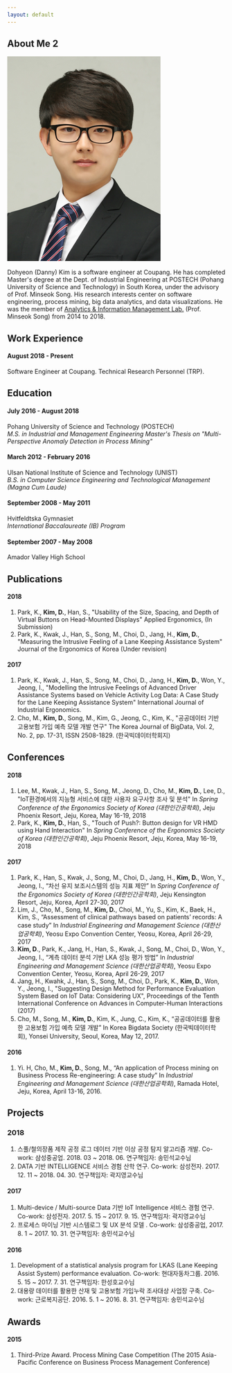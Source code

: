 ```yaml
---
layout: default
---
```


## About Me 2

<img class="profile-picture" src="dohyeon.jpg">

Dohyeon (Danny) Kim is a software engineer at Coupang. He has completed Master's degree at the Dept. of Industrial Engineering at POSTECH (Pohang University of Science and Technology) in South Korea, under the advisory of Prof. Minseok Song. His research interests center on software engineering, process mining, big data analytics, and data visualizations. He was the member of [Analytics & Information Management Lab.](http://aim.postech.ac.kr) (Prof. Minseok Song) from 2014 to 2018.

## Work Experience
#### August 2018 - Present
Software Engineer at Coupang. Technical Research Personnel (TRP).

## Education

#### July 2016 - August 2018
Pohang University of Science and Technology (POSTECH)  
*M.S. in Industrial and Management Engineering*
*Master's Thesis on "Multi-Perspective Anomaly Detection in Process Mining"*

#### March 2012 - February 2016
Ulsan National Institute of Science and Technology (UNIST)  
*B.S. in Computer Science Engineering and Technological Management (Magna Cum Laude)*

#### September 2008 - May 2011
Hvitfeldtska Gymnasiet  
*International Baccalaureate (IB) Program*
#### September 2007 - May 2008
Amador Valley High School  

## Publications
#### 2018
1. Park, K., **Kim, D.**, Han, S., "Usability of the Size, Spacing, and Depth of Virtual Buttons on Head-Mounted Displays" Applied Ergonomics, (In Submission)
2. Park, K., Kwak, J., Han, S., Song, M., Choi, D., Jang, H., **Kim, D.**, "Measuring the Intrusive Feeling of a Lane Keeping Assistance System" Journal of the Ergonomics of Korea (Under revision)

#### 2017
1. Park, K., Kwak, J., Han, S., Song, M., Choi, D., Jang, H., **Kim, D.**, Won, Y., Jeong, I., "Modelling the Intrusive Feelings of Advanced Driver Assistance Systems based on Vehicle Activity Log Data: A Case Study for the Lane Keeping Assistance System" International Journal of Industrial Ergonomics.
2. Cho, M., **Kim, D.**, Song, M., Kim, G., Jeong, C., Kim, K., "공공데이터 기반 고용보험 가입 예측 모델 개발 연구" The Korea Journal of BigData, Vol. 2, No. 2, pp. 17-31, ISSN 2508-1829. (한국빅데이터학회지)

## Conferences
#### 2018
1. Lee, M., Kwak, J., Han, S., Song, M., Jeong, D., Cho, M., **Kim, D.**, Lee, D., "IoT환경에서의 지능형 서비스에 대한 사용자 요구사항 조사 및 분석" In *Spring Conference of the Ergonomics Society of Korea (대한인간공학회)*, Jeju Phoenix Resort, Jeju, Korea, May 16-19, 2018
2. Park, K., **Kim, D.**, Han, S., "Touch of Push?: Button design for VR HMD using Hand Interaction" In *Spring Conference of the Ergonomics Society of Korea (대한인간공학회)*, Jeju Phoenix Resort, Jeju, Korea, May 16-19, 2018

#### 2017
1. Park, K., Han, S., Kwak, J., Song, M., Choi, D., Jang, H., **Kim, D.**, Won, Y., Jeong, I., “차선 유지 보조시스템의 성능 지표 제안” In *Spring Conference of the Ergonomics Society of Korea (대한인간공학회)*, Jeju Kensington Resort, Jeju, Korea, April 27-30, 2017
2. Lim, J., Cho, M., Song, M., **Kim, D.**, Choi, M., Yu, S., Kim, K., Baek, H., Kim, S., “Assessment of clinical pathways based on patients’ records: A case study” In *Industrial Engineering and Management Science (대한산업공학회)*, Yeosu Expo Convention Center, Yeosu, Korea, April 26-29, 2017
3. **Kim, D**., Park, K., Jang, H., Han, S., Kwak, J., Song, M., Choi, D., Won, Y., Jeong, I., “계측 데이터 분석 기반 LKA 성능 평가 방법” In *Industrial Engineering and Management Science (대한산업공학회)*, Yeosu Expo Convention Center, Yeosu, Korea, April 26-29, 2017
4. Jang, H., Kwahk, J., Han, S., Song, M., Choi, D., Park, K., **Kim, D.**, Won, Y., Jeong, I., "Suggesting Design Method for Performance Evaluation System Based on IoT Data: Considering UX", Proceedings of the Tenth International Conference on Advances in Computer-Human Interactions (2017)
5. Cho, M., Song, M., **Kim, D.**, Kim, K., Jung, C., Kim, K., “공공데이터를 활용한 고용보험 가입 예측 모델 개발” In Korea Bigdata Society (한국빅데이터학회), Yonsei University, Seoul, Korea, May 12, 2017.

#### 2016
1. Yi. H, Cho, M., **Kim, D.**, Song, M., “An application of Process mining on Business Process Re-engineering: A case study” In *Industrial Engineering and Management Science (대한산업공학회)*, Ramada Hotel, Jeju, Korea, April 13-16, 2016.

## Projects
### 2018
1. 스풀/철의장품 제작 공정 로그 데이터 기반 이상 공정 탐지 알고리즘 개발. Co-work: 삼성중공업. 2018. 03 ~ 2018. 06. 연구책임자: 송민석교수님
2. DATA 기반 INTELLIGENCE 서비스 경험 산학 연구. Co-work: 삼성전자. 2017. 12. 11 ~ 2018. 04. 30. 연구책임자: 곽지영교수님

#### 2017
1. Multi-device / Multi-source Data 기반 IoT Intelligence 서비스 경험 연구. Co-work: 삼성전자. 2017. 5. 15 ~ 2017. 9. 15. 연구책임자: 곽지영교수님
2. 프로세스 마이닝 기반 시스템로그 및 UX 분석 모델 . Co-work: 삼성중공업, 2017. 8. 1 ~ 2017. 10. 31. 연구책임자: 송민석교수님

#### 2016
1. Development of a statistical analysis program for LKAS (Lane Keeping Assist System) performance evaluation. Co-work: 현대자동차그룹. 2016. 5. 15 ~ 2017. 7. 31. 연구책임자: 한성호교수님
2. 대용량 데이터를 활용한 산재 및 고용보험 가입누락 조사대상 사업장 구축. Co-work: 근로복지공단. 2016. 5. 1 ~ 2016. 8. 31. 연구책임자: 송민석교수님

## Awards
#### 2015
1. Third-Prize Award. Process Mining Case Competition (The 2015 Asia-Pacific Conference on Business Process Management Conference)
